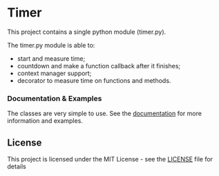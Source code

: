 # Timer

This project contains a single python module (timer.py).

The timer.py module is able to:
- start and measure time;
- countdown and make a function callback after it finishes;
- context manager support;
- decorator to measure time on functions and methods.

### Documentation & Examples

The classes are very simple to use. See the [documentation](./docs/timer.md) for more information and examples.


## License

This project is licensed under the MIT License - see the [LICENSE](LICENSE) file for details